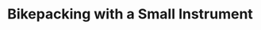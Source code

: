 ---
layout: community
category: community
title: "Bikepacking with a Small Instrument"
description: "Has anyone ever successfully bikepacked with a small musical instrument like a backpacker guitar, ukelele, or mountain dulcimer? how was it packed?  has anyone ever created a custom solution for this? Inside a waterproof bag with air removed"
isTopLevel: false
isSingleLevel: false
isArticle: false
datePublished: 2022-08-06 19:00:00 +0300
dateModified: 2022-08-06 19:00:00 +0300
published: false
---
